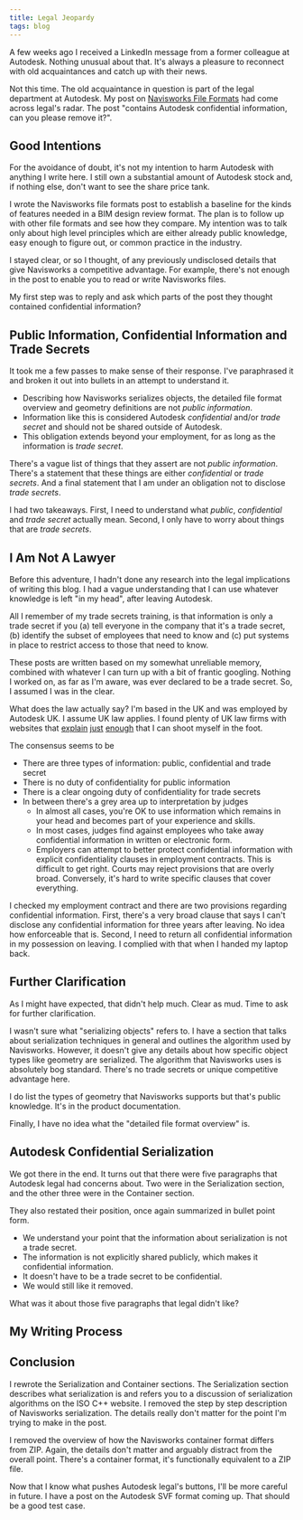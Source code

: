 ```yaml
---
title: Legal Jeopardy
tags: blog
---
```


A few weeks ago I received a LinkedIn message from a former colleague at Autodesk. Nothing unusual about that. It's always a pleasure to reconnect with old acquaintances and catch up with their news. 

Not this time. The old acquaintance in question is part of the legal department at Autodesk. My post on [Navisworks File Formats](/_posts/2023-10-30-navisworks-file-formats.md) had come across legal's radar. The post "contains Autodesk confidential information, can you please remove it?".

## Good Intentions

For the avoidance of doubt, it's not my intention to harm Autodesk with anything I write here. I still own a substantial amount of Autodesk stock and, if nothing else, don't want to see the share price tank. 

I wrote the Navisworks file formats post to establish a baseline for the kinds of features needed in a BIM design review format. The plan is to follow up with other file formats and see how they compare. My intention was to talk only about high level principles which are either already public knowledge, easy enough to figure out, or common practice in the industry. 

I stayed clear, or so I thought, of any previously undisclosed details that give Navisworks a competitive advantage. For example, there's not enough in the post to enable you to read or write Navisworks files. 

My first step was to reply and ask which parts of the post they thought contained confidential information?

## Public Information, Confidential Information and Trade Secrets

It took me a few passes to make sense of their response. I've paraphrased it and broken it out into bullets in an attempt to understand it. 

* Describing how Navisworks serializes objects, the detailed file format overview and geometry definitions are not *public information*.
* Information like this is considered Autodesk *confidential* and/or *trade secret* and should not be shared outside of Autodesk.
* This obligation extends beyond your employment, for as long as the information is *trade secret*.

There's a vague list of things that they assert are not *public information*. There's a statement that these things are either *confidential* or *trade secrets*. And a final statement that I am under an obligation not to disclose *trade secrets*.

I had two takeaways. First, I need to understand what *public*, *confidential* and *trade secret* actually mean. Second, I only have to worry about things that are *trade secrets*.

## I Am Not A Lawyer

Before this adventure, I hadn't done any research into the legal implications of writing this blog. I had a vague understanding that I can use whatever knowledge is left "in my head", after leaving Autodesk. 

All I remember of my trade secrets training, is that information is only a trade secret if you (a) tell everyone in the company that it's a trade secret, (b) identify the subset of employees that need to know and (c) put systems in place to restrict access to those that need to know. 

These posts are written based on my somewhat unreliable memory, combined with whatever I can turn up with a bit of frantic googling. Nothing I worked on, as far as I'm aware, was ever declared to be a trade secret. So, I assumed I was in the clear.

What does the law actually say? I'm based in the UK and was employed by Autodesk UK. I assume UK law applies. I found plenty of UK law firms with websites that [explain](https://www.gannons.co.uk/insights/duty-confidentiality-employment/) [just](https://www.cooley.com/news/insight/2023/2023-07-05-what-employers-should-know-about-protecting-confidential-information-in-england) [enough](https://www.womblebonddickinson.com/uk/insights/articles-and-briefings/can-former-employees-take-your-confidential-information-their-new) that I can shoot myself in the foot.

The consensus seems to be
* There are three types of information: public, confidential and trade secret
* There is no duty of confidentiality for public information
* There is a clear ongoing duty of confidentiality for trade secrets
* In between there's a grey area up to interpretation by judges
    * In almost all cases, you're OK to use information which remains in your head and becomes part of your experience and skills.
    * In most cases, judges find against employees who take away confidential information in written or electronic form. 
    * Employers can attempt to better protect confidential information with explicit confidentiality clauses in employment contracts. This is difficult to get right. Courts may reject provisions that are overly broad. Conversely, it's hard to write specific clauses that cover everything.

I checked my employment contract and there are two provisions regarding confidential information. First, there's a very broad clause that says I can't disclose any confidential information for three years after leaving. No idea how enforceable that is. Second, I need to return all confidential information in my possession on leaving. I complied with that when I handed my laptop back.

## Further Clarification

As I might have expected, that didn't help much. Clear as mud. Time to ask for further clarification.

I wasn't sure what "serializing objects" refers to. I have a section that talks about serialization techniques in general and outlines the algorithm used by Navisworks. However, it doesn't give any details about how specific object types like geometry are serialized. The algorithm that Navisworks uses is absolutely bog standard. There's no trade secrets or unique competitive advantage here.

I do list the types of geometry that Navisworks supports but that's public knowledge. It's in the product documentation.

Finally, I have no idea what the "detailed file format overview" is. 

## Autodesk Confidential Serialization
 
We got there in the end. It turns out that there were five paragraphs that Autodesk legal had concerns about. Two were in the Serialization section, and the other three were in the Container section. 

They also restated their position, once again summarized in bullet point form.
* We understand your point that the information about serialization is not a trade secret.
* The information is not explicitly shared publicly, which makes it confidential information.
* It doesn't have to be a trade secret to be confidential.
* We would still like it removed.

What was it about those five paragraphs that legal didn't like?

## My Writing Process

## Conclusion

I rewrote the Serialization and Container sections. The Serialization section describes what serialization is and refers you to a discussion of serialization algorithms on the ISO C++ website. I removed the step by step description of Navisworks serialization. The details really don't matter for the point I'm trying to make in the post.

I removed the overview of how the Navisworks container format differs from ZIP. Again, the details don't matter and arguably distract from the overall point. There's a container format, it's functionally equivalent to a ZIP file. 

Now that I know what pushes Autodesk legal's buttons, I'll be more careful in future. I have a post on the Autodesk SVF format coming up. That should be a good test case.

